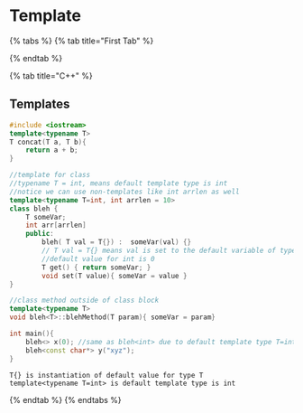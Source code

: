 # Template

{% tabs %}
{% tab title="First Tab" %}

{% endtab %}

{% tab title="C++" %}
## Templates

```cpp
#include <iostream>
template<typename T>
T concat(T a, T b){
    return a + b;
}

```

```cpp
//template for class
//typename T = int, means default template type is int
//notice we can use non-templates like int arrlen as well
template<typename T=int, int arrlen = 10>
class bleh {
    T someVar;
    int arr[arrlen]
    public: 
        bleh( T val = T{}) :  someVar(val) {}
        // T val = T{} means val is set to the default variable of type T
        //default value for int is 0     
        T get() { return someVar; }
        void set(T value){ someVar = value }
}

//class method outside of class block
template<typename T>
void bleh<T>::blehMethod(T param){ someVar = param} 

int main(){
    bleh<> x(0); //same as bleh<int> due to default template type T=int
    bleh<const char*> y("xyz");
}
```

```text
T{} is instantiation of default value for type T
template<typename T=int> is default template type is int
```
{% endtab %}
{% endtabs %}





